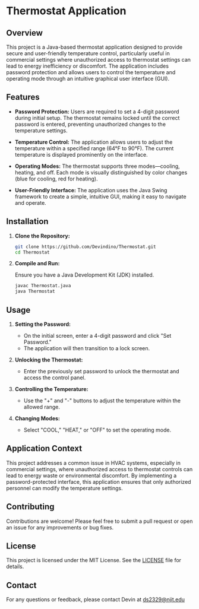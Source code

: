# Thermostat Application

## Overview

This project is a Java-based thermostat application designed to provide secure and user-friendly temperature control, particularly useful in commercial settings where unauthorized access to thermostat settings can lead to energy inefficiency or discomfort. The application includes password protection and allows users to control the temperature and operating mode through an intuitive graphical user interface (GUI).

## Features

- **Password Protection:** Users are required to set a 4-digit password during initial setup. The thermostat remains locked until the correct password is entered, preventing unauthorized changes to the temperature settings.
  
- **Temperature Control:** The application allows users to adjust the temperature within a specified range (64°F to 90°F). The current temperature is displayed prominently on the interface.

- **Operating Modes:** The thermostat supports three modes—cooling, heating, and off. Each mode is visually distinguished by color changes (blue for cooling, red for heating).

- **User-Friendly Interface:** The application uses the Java Swing framework to create a simple, intuitive GUI, making it easy to navigate and operate.

## Installation

1. **Clone the Repository:**

   ```bash
   git clone https://github.com/Devindino/Thermostat.git
   cd Thermostat
   ```

2. **Compile and Run:**

   Ensure you have a Java Development Kit (JDK) installed.

   ```bash
   javac Thermostat.java
   java Thermostat
   ```

## Usage

1. **Setting the Password:**
   - On the initial screen, enter a 4-digit password and click "Set Password."
   - The application will then transition to a lock screen.

2. **Unlocking the Thermostat:**
   - Enter the previously set password to unlock the thermostat and access the control panel.

3. **Controlling the Temperature:**
   - Use the "+" and "-" buttons to adjust the temperature within the allowed range.

4. **Changing Modes:**
   - Select "COOL," "HEAT," or "OFF" to set the operating mode.

## Application Context

This project addresses a common issue in HVAC systems, especially in commercial settings, where unauthorized access to thermostat controls can lead to energy waste or environmental discomfort. By implementing a password-protected interface, this application ensures that only authorized personnel can modify the temperature settings.

## Contributing

Contributions are welcome! Please feel free to submit a pull request or open an issue for any improvements or bug fixes.

## License

This project is licensed under the MIT License. See the [LICENSE](LICENSE) file for details.

## Contact

For any questions or feedback, please contact Devin at ds2329@njit.edu
